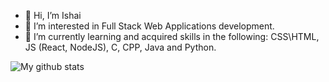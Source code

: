 - 👋 Hi, I’m Ishai
- 👀 I’m interested in Full Stack Web Applications development.
- 🌱 I’m currently learning and acquired skills in the following:  CSS\HTML, JS (React, NodeJS), C, CPP, Java and Python. 
<!---- 💞️ I’m looking to collaborate on ...--->


![My github stats](https://github-readme-stats.vercel.app/api?username=ishaishai&show_icons=true&theme=nord)

<!---
ishaishai/ishaishai is a ✨ special ✨ repository because its `README.md` (this file) appears on your GitHub profile.
You can click the Preview link to take a look at your changes.
--->
